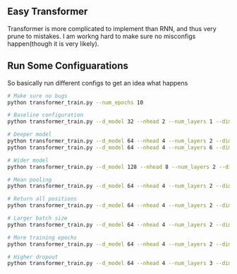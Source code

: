 ## Easy Transformer

Transformer is more complicated to implement than RNN, and thus very prune to mistakes. I am workng hard to make sure no misconfigs happen(though it is very likely).

## Run Some Configuarations

So basically run different configs to get an idea what happens


```bash
# Make sure no bugs
python transformer_train.py --num_epochs 10

# Baseline configuration
python transformer_train.py --d_model 32 --nhead 2 --num_layers 1 --dim_feedforward 128 --batch_size 64 --num_epochs 50 --pooling last

# Deeper model
python transformer_train.py --d_model 64 --nhead 4 --num_layers 2 --dim_feedforward 256 --batch_size 32 --num_epochs 50 --pooling last
python transformer_train.py --d_model 64 --nhead 4 --num_layers 6 --dim_feedforward 256 --batch_size 32 --num_epochs 75 --pooling last

# Wider model
python transformer_train.py --d_model 128 --nhead 8 --num_layers 2 --dim_feedforward 1024 --batch_size 16 --num_epochs 50 --dropout_rate 0.3 --pooling last

# Mean pooling
python transformer_train.py --d_model 64 --nhead 4 --num_layers 2 --dim_feedforward 256 --batch_size 32 --num_epochs 50 --dropout_rate 0.2 --pooling mean

# Return all positions
python transformer_train.py --d_model 64 --nhead 4 --num_layers 2 --dim_feedforward 256 --batch_size 32 --num_epochs 50 --dropout_rate 0.2 --pooling last --return_all_positions

# Larger batch size
python transformer_train.py --d_model 64 --nhead 4 --num_layers 2 --dim_feedforward 256 --batch_size 128 --num_epochs 30 --dropout_rate 0.2 --pooling last

# More training epochs
python transformer_train.py --d_model 64 --nhead 4 --num_layers 2 --dim_feedforward 256 --batch_size 32 --num_epochs 100 --dropout_rate 0.2 --pooling last

# Higher dropout
python transformer_train.py --d_model 64 --nhead 4 --num_layers 3 --dim_feedforward 512 --batch_size 32 --num_epochs 75 --dropout_rate 0.5 --pooling last
```
